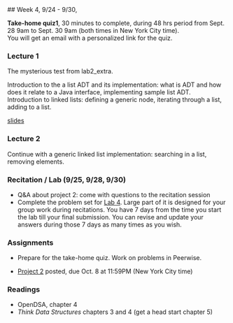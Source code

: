 <div class="week">

<div class="week_heading" markdown="1">
## Week 4, 9/24 - 9/30,
</div>

<div class="column_materials"  markdown="1">

__Take-home quiz1__, 30 minutes to complete, during 48 hrs period from
Sept. 28 9am to Sept. 30 9am (both times in New York City time). <br>
You will get an email with a personalized link for the quiz.

### Lecture 1


The mysterious test from lab2_extra.

Introduction to the a list ADT and its implementation:
what is ADT and how does it relate to a Java interface,
implementing sample list ADT.<br>
Introduction to linked lists: defining a generic node,
iterating through a list, adding to a list.


[slides](slides/05-lists.html)

### Lecture 2

Continue with a generic linked list implementation: searching
in a list, removing elements.

### Recitation / Lab (9/25, 9/28, 9/30)

- Q&A about project 2: come with questions to the recitation session
- Complete the problem set for [Lab 4](labs/lab4). Large part of it is designed for your group work during recitations.
  You have 7 days from the time you start the lab till your final submission. You can revise and update your answers during those 7 days as many times as you wish.

</div>

<div class="column_assign"  markdown="1">

### Assignments

- Prepare for the take-home quiz. Work on problems in Peerwise.

- [Project 2](projects/project2.html) posted, due Oct. 8 at 11:59PM (New York City time)


### Readings

- OpenDSA, chapter 4
- _Think Data Structures_ chapters 3 and 4 (get a head start chapter 5)

</div>
</div>
